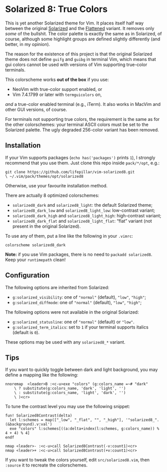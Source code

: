 # Solarized 8: True Colors

This is yet another Solarized theme for Vim. It places itself half way between
the original [Solarized](https://github.com/altercation/vim-colors-solarized)
and the [Flattened](https://github.com/romainl/flattened) variant. It
removes only *some* of the bullshit. The color palette is exactly the same as
in Solarized, of course, although some highlight groups are defined slightly
differently (and better, in my opinion).

The reason for the existence of this project is that the original Solarized
theme does not define `guifg` and `guibg` in terminal Vim, which means that gui
colors cannot be used with versions of Vim supporting true-color terminals.

This colorscheme works **out of the box** if you use:

- NeoVim with true-color support enabled, or
- Vim 7.4.1799 or later with `termguicolors` on,

*and* a true-color enabled terminal (e.g., iTerm). It also works in MacVim and other
GUI versions, of course.

For terminals not supporting true colors, the requirement is the same as for
the other colorschemes: your terminal ASCII colors must be set to the Solarized
palette. The ugly degraded 256-color variant has been removed.


## Installation

If your Vim supports packages (`echo has('packages')` prints `1`), I strongly
recommend that you use them. Just clone this repo inside `pack/*/opt`, e.g.:

    git clone https://github.com/lifepillar/vim-solarized8.git
    \ ~/.vim/pack/themes/opt/solarized8

Otherwise, use your favourite installation method.

There are actually 8 optimized colorschemes:

- `solarized8_dark` and `solarized8_light`: the default Solarized theme;
- `solarized8_dark_low` and `solarized8_light_low`: low-contrast variant;
- `solarized8_dark_high` and `solarized8_light_high`: high-contrast variant;
- `solarized8_dark_flat` and `solarized8_light_flat`: “flat” variant (not
  present in the original Solarized).

To use any of them, put a line like the following in your `.vimrc`:

    colorscheme solarized8_dark

**Note:** if you use Vim packages, there is no need to `packadd solarized8`.
Keep your `runtimepath` clean!


## Configuration

The following options are inherited from Solarized:

- `g:solarized_visibility`: one of `"normal"` (default), `"low"`, `"high"`;
- `g:solarized_diffmode`: one of `"normal"` (default), `"low"`, `"high"`;

The following options were not available in the original Solarized:

- `g:solarized_statusline`: one of `"normal"` (default) or `"low"`.
- `g:solarized_term_italics`: set to `1` if your terminal supports italics
  (default is `0`).

These options may be used with any `solarized8_*` variant.


## Tips

If you want to quickly toggle between dark and light background, you may define
a mapping like the following:

```
nnoremap  <leader>B :<c-u>exe "colors" (g:colors_name =~# "dark"
    \ ? substitute(g:colors_name, 'dark', 'light', '')
    \ : substitute(g:colors_name, 'light', 'dark', '')
    \ )<cr>
```

To tune the contrast level you may use the following snippet:

```
fun! Solarized8Contrast(delta)
  let l:schemes = map(["_low", "_flat", "", "_high"], '"solarized8_".(&background).v:val')
  exe "colors" l:schemes[((a:delta+index(l:schemes, g:colors_name)) % 4 + 4) % 4]
endf

nmap <leader>- :<c-u>call Solarized8Contrast(-v:count1)<cr>
nmap <leader>+ :<c-u>call Solarized8Contrast(+v:count1)<cr>
```

If you want to tweak the colors yourself, edit `src/solarized8.vim`, then `:source`
it to recreate the colorschemes.

